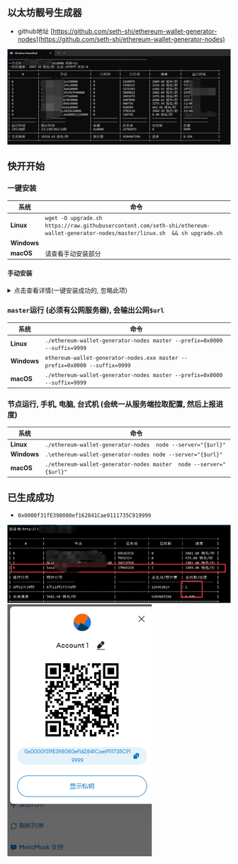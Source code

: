 ## 以太坊靓号生成器
* github地址 [https://github.com/seth-shi/ethereum-wallet-generator-nodes](https://github.com/seth-shi/ethereum-wallet-generator-nodes)

![运行图](assets/1.png)


## 快开开始
### 一键安装

| 系统        | 命令                                                                                                                                                                                                                                                                                                 |
|-----------|----------------------------------------------------------------------------------------------------------------------------------------------------------------------------------------------------------------------------------------------------------------------------------------------------|
| **Linux**    | `wget -O upgrade.sh https://raw.githubusercontent.com/seth-shi/ethereum-wallet-generator-nodes/master/linux.sh  && sh upgrade.sh`                                                                                                                                              |
| **Windows** |  |
| **macOS** |请查看手动安装部分|

#### 手动安装
<details> <summary>点击查看详情(一键安装成功的, 忽略此项)</summary>

* 下载二进制文件(或者自行构建), 现在基本都是`amd`架构, 如果不能运行,自行把链接中的`amd`换成`arm`(比如安卓中)

| 系统        | 命令                                                                                                                                                                                                                                                                                                 |
|-----------|----------------------------------------------------------------------------------------------------------------------------------------------------------------------------------------------------------------------------------------------------------------------------------------------------|
| **Linux**    | `wget https://github.com/seth-shi/ethereum-wallet-generator-nodes/releases/download/v9.9.9/ethereum-wallet-generator-nodes-v9.9.9-linux-amd64.tar.gz`                                                                                                                                              |
| **Windows** | 点击下载[https://github.com/seth-shi/ethereum-wallet-generator-nodes/releases/download/v9.9.9/ethereum-wallet-generator-nodes-v9.9.9-windows-amd64.zip](https://github.com/seth-shi/ethereum-wallet-generator-nodes/releases/download/v9.9.9/ethereum-wallet-generator-nodes-v9.9.9-windows-amd64.zip) |
| **macOS** | 点击下载[https://github.com/seth-shi/ethereum-wallet-generator-nodes/releases/download/v9.9.9/ethereum-wallet-generator-nodes-v9.9.9-darwin-amd64.tar.gz](https://github.com/seth-shi/ethereum-wallet-generator-nodes/releases/download/v9.9.9/ethereum-wallet-generator-nodes-v9.9.9-darwin-amd64.tar.gz)]                                                                                                                                           |

* 解压文件

| 系统        | 命令                                                                  |
|-----------|---------------------------------------------------------------------|
| **Linux**    | `tar xvf ethereum-wallet-generator-nodes-v9.9.9-linux-amd64.tar.gz` |
| **Windows** | 双击解压                                                                |
| **macOS** | 双击解压                                                                |
</details>


### `master`运行 (必须有公网服务器), 会输出公网`$url`

| 系统        | 命令                                                                         |
|-----------|----------------------------------------------------------------------------|
| **Linux**    | `./ethereum-wallet-generator-nodes master --prefix=0x0000 --suffix=9999`   |
| **Windows** | `ethereum-wallet-generator-nodes.exe master --prefix=0x0000 --suffix=9999` |
| **macOS** | `./ethereum-wallet-generator-nodes master --prefix=0x0000 --suffix=9999`   |

### 节点运行, 手机, 电脑, 台式机 (会统一从服务端拉取配置, 然后上报进度)

| 系统        | 命令                                                                                                   |
|-----------|------------------------------------------------------------------------------------------------------|
| **Linux**    | `./ethereum-wallet-generator-nodes  node --server="{$url}"`                                          |
| **Windows** | `.\ethereum-wallet-generator-nodes node --server="{$url}"`                                           |
| **macOS** | `./ethereum-wallet-generator-nodes master  node --server="{$url}"`                                   |

## 已生成成功
* `0x0000f31fE398080ef162841Cae9111735C919999`

![运行图](assets/2.png)
![运行图](assets/3.png)
